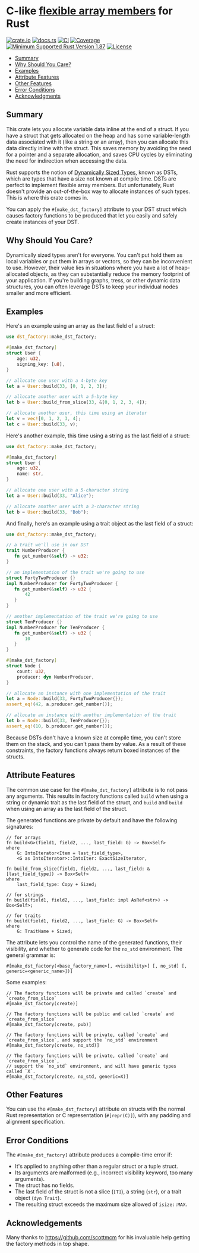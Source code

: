 # C-like [flexible array members](https://en.wikipedia.org/wiki/Flexible_array_member) for Rust

[![crate.io](https://img.shields.io/crates/v/dst-factory.svg)](https://crates.io/crates/dst-factory)
[![docs.rs](https://docs.rs/dst-factory/badge.svg)](https://docs.rs/dst-factory)
[![CI](https://github.com/geeknoid/dst-factory/workflows/main/badge.svg)](https://github.com/geeknoid/dst-factory/actions)
[![Coverage](https://codecov.io/gh/geeknoid/dst-factory/graph/badge.svg?token=FCUG0EL5TI)](https://codecov.io/gh/geeknoid/dst-factory)
[![Minimum Supported Rust Version 1.87](https://img.shields.io/badge/MSRV-1.87-blue.svg)]()
[![License](https://img.shields.io/badge/license-MIT-blue.svg)](./LICENSE)

* [Summary](#summary)
* [Why Should You Care?](#why-should-you-care)
* [Examples](#examples)
* [Attribute Features](#attribute-features)
* [Other Features](#other-features)
* [Error Conditions](#error-conditions)
* [Acknowledgments](#acknowledgements)

## Summary

This crate lets you allocate variable data inline at the end of a struct. If you have a
struct that gets allocated on the heap and has some variable-length data associated with it
(like a string or an array), then you can allocate this data directly inline with the struct.
This saves memory by avoiding the need for a pointer and a separate allocation, and saves CPU
cycles by eliminating the need for indirection when accessing the data.

Rust supports the notion of [Dynamically Sized Types](https://doc.rust-lang.org/reference/dynamically-sized-types.html), known as DSTs,
which are types that have a size not known at compile time. DSTs are perfect to implement
flexible array members. But unfortunately, Rust doesn't provide an out-of-the-box way to allocate
instances of such types. This is where this crate comes in.

You can apply the `#[make_dst_factory]` attribute to your DST struct which causes factory
functions to be produced that let you easily and safely create instances of your DST.

## Why Should You Care?

Dynamically sized types aren't for everyone. You can't put hold them as local variables
or put them in arrays or vectors, so they can be inconvenient to use. However, their value
lies in situations where you have a lot of heap-allocated objects, as they can substantially
reduce the memory footprint of your application. If you're building graphs, tress, or other
dynamic data structures, you can often leverage DSTs to keep your individual nodes smaller
and more efficient.

## Examples

Here's an example using an array as the last field of a struct:

```rust
use dst_factory::make_dst_factory;

#[make_dst_factory]
struct User {
    age: u32,
    signing_key: [u8],
}

// allocate one user with a 4-byte key
let a = User::build(33, [0, 1, 2, 3]);

// allocate another user with a 5-byte key
let b = User::build_from_slice(33, &[0, 1, 2, 3, 4]);

// allocate another user, this time using an iterator
let v = vec![0, 1, 2, 3, 4];
let c = User::build(33, v);
```
Here's another example, this time using a string as the last field of a struct:

```rust
use dst_factory::make_dst_factory;

#[make_dst_factory]
struct User {
    age: u32,
    name: str,
}

// allocate one user with a 5-character string
let a = User::build(33, "Alice");

// allocate another user with a 3-character string
let b = User::build(33, "Bob");
```
And finally, here's an example using a trait object as the last field of a struct:
```rust
use dst_factory::make_dst_factory;

// a trait we'll use in our DST
trait NumberProducer {
   fn get_number(&self) -> u32;
}

// an implementation of the trait we're going to use
struct FortyTwoProducer {}
impl NumberProducer for FortyTwoProducer {
   fn get_number(&self) -> u32 {
       42
   }
}

// another implementation of the trait we're going to use
struct TenProducer {}
impl NumberProducer for TenProducer {
   fn get_number(&self) -> u32 {
       10
   }
}

#[make_dst_factory]
struct Node {
    count: u32,
    producer: dyn NumberProducer,
}

// allocate an instance with one implementation of the trait
let a = Node::build(33, FortyTwoProducer{});
assert_eq!(42, a.producer.get_number());

// allocate an instance with another implementation of the trait
let b = Node::build(33, TenProducer{});
assert_eq!(10, b.producer.get_number());
```

Because DSTs don't have a known size at compile time, you can't store them on the stack,
and you can't pass them by value. As a result of these constraints, the factory functions
always return boxed instances of the structs.

## Attribute Features

The common use case for the `#[make_dst_factory]` attribute is to not pass any arguments.
This results in factory functions called `build` when using a string or dynamic trait as the
last field of the struct, and `build` and `build` when using an array as the last
field of the struct.

The generated functions are private by default and have the following signatures:

```ignore
// for arrays
fn build<G>(field1, field2, ..., last_field: G) -> Box<Self>
where
    G: IntoIterator<Item = last_field_type>,
    <G as IntoIterator>::IntoIter: ExactSizeIterator,

fn build_from_slice(field1, field2, ..., last_field: &[last_field_type]) -> Box<Self>
where
    last_field_type: Copy + Sized;

// for strings
fn build(field1, field2, ..., last_field: impl AsRef<str>) -> Box<Self>;

// for traits
fn build(field1, field2, ..., last_field: G) -> Box<Self>
where
    G: TraitName + Sized;
```

The attribute lets you control the name of the generated functions, their
visibility, and whether to generate code for the `no_std` environment. The general
grammar is:

```ignore
#[make_dst_factory(<base_factory_name>[, <visibility>] [, no_std] [, generic=<generic_name>])]
```

Some examples:

```ignore
// The factory functions will be private and called `create` and `create_from_slice`
#[make_dst_factory(create)]

// The factory functions will be public and called `create` and `create_from_slice`
#[make_dst_factory(create, pub)]

// The factory functions will be private, called `create` and `create_from_slice`, and support the `no_std` environment
#[make_dst_factory(create, no_std)]

// The factory functions will be private, called `create` and `create_from_slice`,
// support the `no_std` environment, and will have generic types called `X`.
#[make_dst_factory(create, no_std, generic=X)]
```

## Other Features

You can use the `#[make_dst_factory]` attribute on structs with the normal Rust
representation or C representation (`#[repr(C)]`), with any padding and alignment
specification.

## Error Conditions

The `#[make_dst_factory]` attribute produces a compile-time error if:

- It's applied to anything other than a regular struct or a tuple struct.
- Its arguments are malformed (e.g., incorrect visibility keyword, too many arguments).
- The struct has no fields.
- The last field of the struct is not a slice (`[T]`), a string (`str`), or a trait object (`dyn Trait`).
- The resulting struct exceeds the maximum size allowed of `isize::MAX`.

## Acknowledgements

Many thanks to <https://github.com/scottmcm> for his invaluable help getting the factory methods
in top shape.
